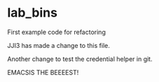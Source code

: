 # lab_bins
First example code for refactoring

JJI3 has made a change to this file.

Another change to test the credential helper in git.

EMACSIS THE BEEEEST!
